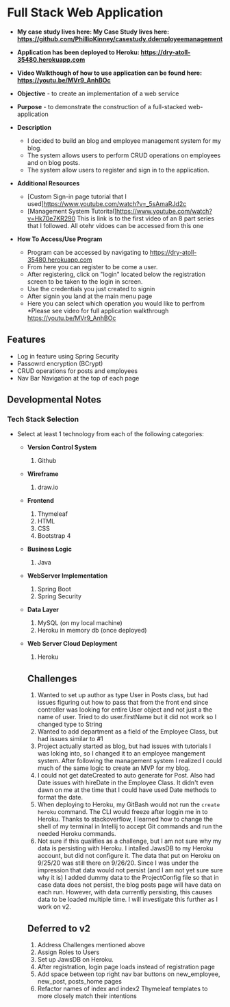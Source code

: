 # Full Stack Web Application

* **My case study lives here: My Case Study lives here: https://github.com/PhillipKinney/casestudy.ddemployeemanagement**
* **Application has been deployed to Heroku: https://dry-atoll-35480.herokuapp.com**
* **Video Walkthough of how to use application can be found here: https://youtu.be/MVr9_AnhBOc**

* **Objective** - to create an implementation of a web service
* **Purpose** - to demonstrate the construction of a full-stacked web-application
* **Description**
	* I decided to build an blog and employee management system for my blog.
	* The system allows users to perform CRUD operations on employees and on blog posts.
	* The system allow users to register and sign in to the application.
	
* **Additional Resources**
	* [Custom Sign-in page tutorial that I used]https://www.youtube.com/watch?v=_5sAmaRJd2c
	* [Management System Tutorital]https://www.youtube.com/watch?v=Hk70e7KR290 This is link is to the first video of an 8 part series that I followed. All otehr vidoes can be 		accessed from this one
	
* **How To Access/Use Program**
	* Program can be accessed by navigating to https://dry-atoll-35480.herokuapp.com
	* From here you can register to be come a user.
	* After registering, click on "login" located below the registration screen to be taken to the login in screen.
	* Use the credentials you just created to signin
	* After signin you land at the main menu page 
	* Here you can select which operation you would like to perfrom
	*Please see video for full application walkthrough
	https://youtu.be/MVr9_AnhBOc



## Features
* Log in feature using Spring Security 
* Passowrd encryption (BCrypt)
* CRUD operations for posts and employees
* Nav Bar Navigation at the top of each page




## Developmental Notes

### Tech Stack Selection
* Select at least 1 technology from each of the following categories:
  * **Version Control System**
    1. Github
    
    
  * **Wireframe**
    1. draw.io

  * **Frontend**
    1. Thymeleaf
    2. HTML
    3. CSS
    4. Bootstrap 4
    
  * **Business Logic**
    1. Java
    

  * **WebServer Implementation**
    1. Spring Boot
    2. Spring Security

  * **Data Layer**
    1. MySQL (on my local machine)
    2. Heroku in memory db (once deployed)

  * **Web Server Cloud Deployment**
    1. Heroku
    
    ## Challenges
    1. Wanted to set up author as type User in Posts class, but had issues figuring out how to pass that from the front end since controller was looking for entire User object 	and not just a the name of user. Tried to do user.firstName but it did not work so I changed type to String
    2. Wanted to add department as a field of the Employee Class, but had issues similar to #1
    3. Project actually started as blog, but had issues with tutorials I was loking into, so I changed it to an employee mangement system. After following the management system I 	realized I could much of the same logic to create an MVP for my blog.
    4. I could not get dateCreated to auto generate for Post. Also had Date issues with hireDate in the Employee Class. It didn't even dawn on me at the time that I could have 	used Date methods to format the date. 
    5. When deploying to Heroku, my GitBash would not run the `create heroku` command. The CLI would freeze after loggin me in to Heroku. Thanks to stackoverflow, I learned how to 		change the shell of my terminal in Intellij to accept Git commands and run the needed Heroku commands.
    6. Not sure if this qualifies as a challenge, but I am not sure why my data is persisting with Heroku. I intalled JawsDB to my Heroku account, but did not configure it. The data     	that put on Heroku on 9/25/20 was still there on 9/26/20. Since I was under the impression that data would not persist (and I am not yet sure sure why it is) I added dummy data 	to the ProjectConfig file so that in case data does not persist, the blog posts page will have data on each run. However, with data currently persisting, this causes data to 		be loaded multiple time. I will investigate this further as I work on v2.
    
    ## Deferred to v2
    1. Address Challenges mentioned above
    2. Assign Roles to Users
    3. Set up JawsDB on Heroku.
    4. After registration, login page loads instead of registration page
    5. Add space between top right nav bar buttons on new_employee, new_post, posts_home pages
    6. Refactor names of index and index2 Thymeleaf templates to more closely match their intentions
    
  
